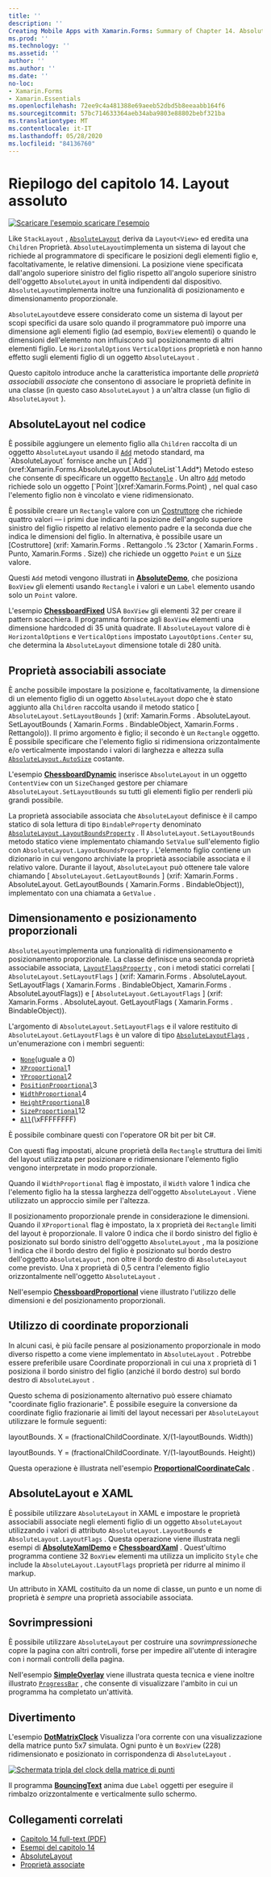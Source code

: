 ```yaml
---
title: ''
description: ''
Creating Mobile Apps with Xamarin.Forms: Summary of Chapter 14. Absolute layout''
ms.prod: ''
ms.technology: ''
ms.assetid: ''
author: ''
ms.author: ''
ms.date: ''
no-loc:
- Xamarin.Forms
- Xamarin.Essentials
ms.openlocfilehash: 72ee9c4a481388e69aeeb52dbd5b8eeaabb164f6
ms.sourcegitcommit: 57bc714633364aeb34aba9803e88802bebf321ba
ms.translationtype: MT
ms.contentlocale: it-IT
ms.lasthandoff: 05/28/2020
ms.locfileid: "84136760"
---
```

# <a name="summary-of-chapter-14-absolute-layout"></a>Riepilogo del capitolo 14. Layout assoluto

[![Scaricare ](~/media/shared/download.png) l'esempio scaricare l'esempio](https://github.com/xamarin/xamarin-forms-book-samples/tree/master/Chapter14)

Like `StackLayout` , [`AbsoluteLayout`](xref:Xamarin.Forms.AbsoluteLayout) deriva da `Layout<View>` ed eredita una `Children` Proprietà. `AbsoluteLayout`implementa un sistema di layout che richiede al programmatore di specificare le posizioni degli elementi figlio e, facoltativamente, le relative dimensioni. La posizione viene specificata dall'angolo superiore sinistro del figlio rispetto all'angolo superiore sinistro dell'oggetto `AbsoluteLayout` in unità indipendenti dal dispositivo. `AbsoluteLayout`implementa inoltre una funzionalità di posizionamento e dimensionamento proporzionale.

`AbsoluteLayout`deve essere considerato come un sistema di layout per scopi specifici da usare solo quando il programmatore può imporre una dimensione agli elementi figlio (ad esempio, `BoxView` elementi) o quando le dimensioni dell'elemento non influiscono sul posizionamento di altri elementi figlio. Le `HorizontalOptions` `VerticalOptions` proprietà e non hanno effetto sugli elementi figlio di un oggetto `AbsoluteLayout` .

Questo capitolo introduce anche la caratteristica importante delle *proprietà associabili associate* che consentono di associare le proprietà definite in una classe (in questo caso `AbsoluteLayout` ) a un'altra classe (un figlio di `AbsoluteLayout` ).

## <a name="absolutelayout-in-code"></a>AbsoluteLayout nel codice

È possibile aggiungere un elemento figlio alla `Children` raccolta di un oggetto `AbsoluteLayout` usando il [`Add`](xref:System.Collections.Generic.ICollection`1.Add*) metodo standard, ma `AbsoluteLayout` fornisce anche un [`Add`](xref:Xamarin.Forms.AbsoluteLayout.IAbsoluteList`1.Add*) Metodo esteso che consente di specificare un oggetto [`Rectangle`](xref:Xamarin.Forms.Rectangle) . Un altro [`Add`](xref:Xamarin.Forms.AbsoluteLayout.IAbsoluteList`1.Add*) metodo richiede solo un oggetto [`Point`](xref:Xamarin.Forms.Point) , nel qual caso l'elemento figlio non è vincolato e viene ridimensionato.

È possibile creare un `Rectangle` valore con un [Costruttore](xref:Xamarin.Forms.Rectangle.%23ctor(System.Double,System.Double,System.Double,System.Double)) che richiede quattro valori &mdash; i primi due indicanti la posizione dell'angolo superiore sinistro del figlio rispetto al relativo elemento padre e la seconda due che indica le dimensioni del figlio. In alternativa, è possibile usare un [Costruttore] (xrif: Xamarin.Forms . Rettangolo .% 23ctor ( Xamarin.Forms . Punto, Xamarin.Forms . Size)) che richiede un oggetto `Point` e un [`Size`](xref:Xamarin.Forms.Size) valore.

Questi `Add` metodi vengono illustrati in [**AbsoluteDemo**](https://github.com/xamarin/xamarin-forms-book-samples/tree/master/Chapter14/AbsoluteDemo), che posiziona `BoxView` gli elementi usando `Rectangle` i valori e un `Label` elemento usando solo un `Point` valore.

L'esempio [**ChessboardFixed**](https://github.com/xamarin/xamarin-forms-book-samples/tree/master/Chapter14/ChessboardFixed) USA `BoxView` gli elementi 32 per creare il pattern scacchiera. Il programma fornisce agli `BoxView` elementi una dimensione hardcoded di 35 unità quadrate. Il `AbsoluteLayout` valore di è `HorizontalOptions` e `VerticalOptions` impostato `LayoutOptions.Center` su, che determina la `AbsoluteLayout` dimensione totale di 280 unità.

## <a name="attached-bindable-properties"></a>Proprietà associabili associate

È anche possibile impostare la posizione e, facoltativamente, la dimensione di un elemento figlio di un oggetto `AbsoluteLayout` dopo che è stato aggiunto alla `Children` raccolta usando il metodo statico [ `AbsoluteLayout.SetLayoutBounds` ] (xrif: Xamarin.Forms . AbsoluteLayout. SetLayoutBounds ( Xamarin.Forms . BindableObject, Xamarin.Forms . Rettangolo)). Il primo argomento è figlio; il secondo è un `Rectangle` oggetto. È possibile specificare che l'elemento figlio si ridimensiona orizzontalmente e/o verticalmente impostando i valori di larghezza e altezza sulla [`AbsoluteLayout.AutoSize`](xref:Xamarin.Forms.AbsoluteLayout.AutoSize) costante.

L'esempio [**ChessboardDynamic**](https://github.com/xamarin/xamarin-forms-book-samples/tree/master/Chapter14/ChessboardDynamic) inserisce `AbsoluteLayout` in un oggetto `ContentView` con un `SizeChanged` gestore per chiamare `AbsoluteLayout.SetLayoutBounds` su tutti gli elementi figlio per renderli più grandi possibile.  

La proprietà associabile associata che `AbsoluteLayout` definisce è il campo statico di sola lettura di tipo `BindableProperty` denominato [`AbsoluteLayout.LayoutBoundsProperty`](xref:Xamarin.Forms.AbsoluteLayout.LayoutBoundsProperty) . Il `AbsoluteLayout.SetLayoutBounds` metodo statico viene implementato chiamando `SetValue` sull'elemento figlio con `AbsoluteLayout.LayoutBoundsProperty` . L'elemento figlio contiene un dizionario in cui vengono archiviate la proprietà associabile associata e il relativo valore. Durante il layout, `AbsoluteLayout` può ottenere tale valore chiamando [ `AbsoluteLayout.GetLayoutBounds` ] (xrif: Xamarin.Forms . AbsoluteLayout. GetLayoutBounds ( Xamarin.Forms . BindableObject)), implementato con una chiamata a `GetValue` .

## <a name="proportional-sizing-and-positioning"></a>Dimensionamento e posizionamento proporzionali

`AbsoluteLayout`implementa una funzionalità di ridimensionamento e posizionamento proporzionale. La classe definisce una seconda proprietà associabile associata, [`LayoutFlagsProperty`](xref:Xamarin.Forms.AbsoluteLayout.LayoutFlagsProperty) , con i metodi statici correlati [ `AbsoluteLayout.SetLayoutFlags` ] (xrif: Xamarin.Forms . AbsoluteLayout. SetLayoutFlags ( Xamarin.Forms . BindableObject, Xamarin.Forms . AbsoluteLayoutFlags)) e [ `AbsoluteLayout.GetLayoutFlags` ] (xrif: Xamarin.Forms . AbsoluteLayout. GetLayoutFlags ( Xamarin.Forms . BindableObject)).

L'argomento di `AbsoluteLayout.SetLayoutFlags` e il valore restituito di `AbsoluteLayout.GetLayoutFlags` è un valore di tipo [`AbsoluteLayoutFlags`](xref:Xamarin.Forms.AbsoluteLayoutFlags) , un'enumerazione con i membri seguenti:

- [`None`](xref:Xamarin.Forms.AbsoluteLayoutFlags.None)(uguale a 0)
- [`XProportional`](xref:Xamarin.Forms.AbsoluteLayoutFlags.XProportional)1
- [`YProportional`](xref:Xamarin.Forms.AbsoluteLayoutFlags.YProportional)2
- [`PositionProportional`](xref:Xamarin.Forms.AbsoluteLayoutFlags.PositionProportional)3
- [`WidthProportional`](xref:Xamarin.Forms.AbsoluteLayoutFlags.WidthProportional)4
- [`HeightProportional`](xref:Xamarin.Forms.AbsoluteLayoutFlags.HeightProportional)8
- [`SizeProportional`](xref:Xamarin.Forms.AbsoluteLayoutFlags.SizeProportional)12
- [`All`](xref:Xamarin.Forms.AbsoluteLayoutFlags.All)(\xFFFFFFFF)

È possibile combinare questi con l'operatore OR bit per bit C#.

Con questi flag impostati, alcune proprietà della `Rectangle` struttura dei limiti del layout utilizzata per posizionare e ridimensionare l'elemento figlio vengono interpretate in modo proporzionale.

Quando il `WidthProportional` flag è impostato, il `Width` valore 1 indica che l'elemento figlio ha la stessa larghezza dell'oggetto `AbsoluteLayout` . Viene utilizzato un approccio simile per l'altezza.

Il posizionamento proporzionale prende in considerazione le dimensioni. Quando il `XProportional` flag è impostato, la `X` proprietà dei `Rectangle` limiti del layout è proporzionale. Il valore 0 indica che il bordo sinistro del figlio è posizionato sul bordo sinistro dell'oggetto `AbsoluteLayout` , ma la posizione 1 indica che il bordo destro del figlio è posizionato sul bordo destro dell'oggetto `AbsoluteLayout` , non oltre il bordo destro di `AbsoluteLayout` come previsto. Una `X` proprietà di 0,5 centra l'elemento figlio orizzontalmente nell'oggetto `AbsoluteLayout` .

Nell'esempio [**ChessboardProportional**](https://github.com/xamarin/xamarin-forms-book-samples/tree/master/Chapter14/ChessboardProportional) viene illustrato l'utilizzo delle dimensioni e del posizionamento proporzionali.

## <a name="working-with-proportional-coordinates"></a>Utilizzo di coordinate proporzionali

In alcuni casi, è più facile pensare al posizionamento proporzionale in modo diverso rispetto a come viene implementato in `AbsoluteLayout` . Potrebbe essere preferibile usare Coordinate proporzionali in cui una `X` proprietà di 1 posiziona il bordo sinistro del figlio (anziché il bordo destro) sul bordo destro di `AbsoluteLayout` .

Questo schema di posizionamento alternativo può essere chiamato "coordinate figlio frazionarie". È possibile eseguire la conversione da coordinate figlio frazionarie ai limiti del layout necessari per `AbsoluteLayout` utilizzare le formule seguenti:

layoutBounds. X = (fractionalChildCoordinate. X/(1-layoutBounds. Width))

layoutBounds. Y = (fractionalChildCoordinate. Y/(1-layoutBounds. Height))

Questa operazione è illustrata nell'esempio [**ProportionalCoordinateCalc**](https://github.com/xamarin/xamarin-forms-book-samples/tree/master/Chapter14/PropCoordCalc) .

## <a name="absolutelayout-and-xaml"></a>AbsoluteLayout e XAML

È possibile utilizzare `AbsoluteLayout` in XAML e impostare le proprietà associabili associate negli elementi figlio di un oggetto `AbsoluteLayout` utilizzando i valori di attributo `AbsoluteLayout.LayoutBounds` e `AbsoluteLayout.LayoutFlags` . Questa operazione viene illustrata negli esempi di [**AbsoluteXamlDemo**](https://github.com/xamarin/xamarin-forms-book-samples/tree/master/Chapter14/AbsoluteXamlDemo) e [**ChessboardXaml**](https://github.com/xamarin/xamarin-forms-book-samples/tree/master/Chapter14/ChessboardXaml) . Quest'ultimo programma contiene 32 `BoxView` elementi ma utilizza un implicito `Style` che include la `AbsoluteLayout.LayoutFlags` proprietà per ridurre al minimo il markup.

Un attributo in XAML costituito da un nome di classe, un punto e un nome di proprietà è *sempre* una proprietà associabile associata.

## <a name="overlays"></a>Sovrimpressioni

È possibile utilizzare `AbsoluteLayout` per costruire una *sovrimpressione*che copre la pagina con altri controlli, forse per impedire all'utente di interagire con i normali controlli della pagina.

Nell'esempio [**SimpleOverlay**](https://github.com/xamarin/xamarin-forms-book-samples/tree/master/Chapter14/SimpleOverlay) viene illustrata questa tecnica e viene inoltre illustrato [`ProgressBar`](xref:Xamarin.Forms.ProgressBar) , che consente di visualizzare l'ambito in cui un programma ha completato un'attività.

## <a name="some-fun"></a>Divertimento

L'esempio [**DotMatrixClock**](https://github.com/xamarin/xamarin-forms-book-samples/tree/master/Chapter14/DotMatrixClock) Visualizza l'ora corrente con una visualizzazione della matrice punto 5x7 simulata. Ogni punto è un `BoxView` (228) ridimensionato e posizionato in corrispondenza di `AbsoluteLayout` .

[![Schermata tripla del clock della matrice di punti](images/ch14fg08-small.png "Clock della matrice a punti")](images/ch14fg08-large.png#lightbox "Clock della matrice a punti")

Il programma [**BouncingText**](https://github.com/xamarin/xamarin-forms-book-samples/tree/master/Chapter14/BouncingText) anima due `Label` oggetti per eseguire il rimbalzo orizzontalmente e verticalmente sullo schermo.

## <a name="related-links"></a>Collegamenti correlati

- [Capitolo 14 full-text (PDF)](https://download.xamarin.com/developer/xamarin-forms-book/XamarinFormsBook-Ch14-Apr2016.pdf)
- [Esempi del capitolo 14](https://github.com/xamarin/xamarin-forms-book-samples/tree/master/Chapter14)
- [AbsoluteLayout](~/xamarin-forms/user-interface/layouts/absolute-layout.md)
- [Proprietà associate](~/xamarin-forms/xaml/attached-properties.md)

